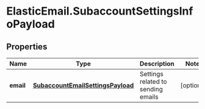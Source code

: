 # ElasticEmail.SubaccountSettingsInfoPayload

## Properties

Name | Type | Description | Notes
------------ | ------------- | ------------- | -------------
**email** | [**SubaccountEmailSettingsPayload**](SubaccountEmailSettingsPayload.md) | Settings related to sending emails | [optional] 


